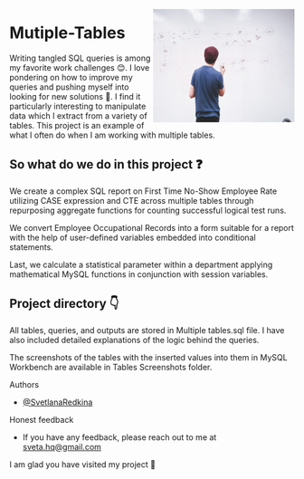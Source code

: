 <img
  align="right"
  src="logo.jpg"
  style="width: 250px; height: 200px"> 
# Mutiple-Tables

Writing tangled SQL queries is among my favorite work challenges 😊. I love pondering on how to improve my queries and pushing myself into looking for new solutions 🙋.
I find it particularly interesting to manipulate data which I extract from a variety of tables. This project is an example of what I often do when I am working with multiple tables.

## So what do we do in this project ❓

We create a complex SQL report on First Time No-Show Employee Rate utilizing CASE expression and CTE across multiple tables through repurposing aggregate functions for counting successful logical test runs.

We convert Employee Occupational Records into a form suitable for a report with the help of user-defined variables embedded into conditional statements.

Last, we calculate a statistical parameter within a department applying mathematical MySQL functions in conjunction with session variables.

## Project directory 👇

All tables, queries, and outputs are stored in Multiple tables.sql file. I have also included detailed explanations of the logic behind the queries. 

The screenshots of the tables with the inserted values into them in MySQL Workbench are available in Tables Screenshots folder.

Authors

- [@SvetlanaRedkina](https://github.com/SvetlanaRedkina)


Honest feedback

- If you have any feedback, please reach out to me at sveta.hq@gmail.com

I am glad you have visited my project 🌹
